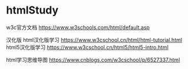 # htmlStudy

w3c官方文档
https://www.w3schools.com/html/default.asp

汉化版
html汉化版学习
https://www.w3cschool.cn/html/html-tutorial.html
html5汉化版学习
https://www.w3cschool.cn/html5/html5-intro.html

html学习思维导图
https://www.cnblogs.com/w3cschool/p/6527337.html